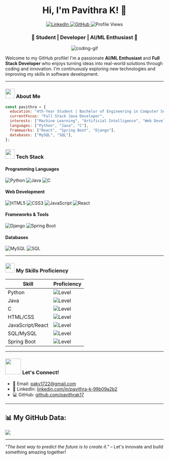 
<h1 align="center"><b>Hi, I'm Pavithra K! 👋</b></h1>

<p align="center">
  <a href="https://www.linkedin.com/in/pavithra-k-99b09a2b2">
    <img src="https://img.shields.io/badge/LinkedIn-Pavithra_K-blue?logo=linkedin&style=for-the-badge" alt="LinkedIn" />
  </a>
  <a href="https://github.com/pavithrak17">
    <img src="https://img.shields.io/badge/GitHub-pavithrak17-darkblue?logo=github&style=for-the-badge" alt="GitHub" />
  </a>
  <img src="https://komarev.com/ghpvc/?username=pavithrak17&color=green&style=flat-square" alt="Profile Views" />
</p>
<h3 align="center">🚀 Student | Developer | AI/ML Enthusiast 🌟</h3>
<p align="center">
  <img src="https://github.com/user-attachments/assets/ae256ab2-f020-4fa8-b09c-fcad0930034b"  alt="coding-gif">
</p>

Welcome to my GitHub profile! I'm a passionate **AI/ML Enthusiast** and **Full Stack Developer** who enjoys turning ideas into real-world solutions through coding and innovation. I'm continuously exploring new technologies and improving my skills in software development.

---

### <img src="https://media.giphy.com/media/WUlplcMpOCEmTGBtBW/giphy.gif" width="30"> **About Me**

```javascript
const pavithra = {
  education: "4th-Year Student | Bachelor of Engineering in Computer Science & Engineering",
  currentFocus: "Full Stack Java Developer",
  interests: ["Machine Learning", "Artificial Intelligence", "Web Development"],
  languages: ["Python", "Java", "C"],
  frameworks: ["React", "Spring Boot", "Django"],
  databases: ["MySQL", "SQL"],
};
```

### <img src="https://media.giphy.com/media/j2pOGeGYKe2xCCKwfi/giphy.gif" width="30"> **Tech Stack**

#### Programming Languages
![Python](https://img.shields.io/badge/-Python-FFD43B?style=flat-square&logo=python&logoColor=darkgreen) 
![Java](https://img.shields.io/badge/-Java-007396?style=flat-square&logo=java&logoColor=white) 
![C](https://img.shields.io/badge/-C-00599C?style=flat-square&logo=c&logoColor=white)

#### Web Development
![HTML5](https://img.shields.io/badge/-HTML5-E34F26?style=flat-square&logo=html5&logoColor=white) 
![CSS3](https://img.shields.io/badge/-CSS3-1572B6?style=flat-square&logo=css3) 
![JavaScript](https://img.shields.io/badge/-JavaScript-F7DF1E?style=flat-square&logo=javascript&logoColor=black) 
![React](https://img.shields.io/badge/-React-61DAFB?style=flat-square&logo=react&logoColor=black)

#### Frameworks & Tools
![Django](https://img.shields.io/badge/-Django-092E20?style=flat-square&logo=django)
![Spring Boot](https://img.shields.io/badge/-Spring_Boot-6DB33F?style=flat-square&logo=springboot&logoColor=white)

#### Databases
![MySQL](https://img.shields.io/badge/-MySQL-4479A1?style=flat-square&logo=mysql&logoColor=white)
![SQL](https://img.shields.io/badge/-SQL-CC2927?style=flat-square&logo=MicrosoftSQLServer&logoColor=white)

---

### <img src="https://media.giphy.com/media/fYSnHlufseco8Fh93Z/giphy.gif" width="30"> **My Skills Proficiency**
| Skill               | Proficiency                                          |
|---------------------|------------------------------------------------------|
| Python              | ![Level](https://img.shields.io/badge/Level-★★★★☆-brightgreen)  |
| Java                | ![Level](https://img.shields.io/badge/Level-★★★☆☆-yellowgreen) |
| C                   | ![Level](https://img.shields.io/badge/Level-★★★☆☆-yellow)      |
| HTML/CSS            | ![Level](https://img.shields.io/badge/Level-★★★★★-brightgreen) |
| JavaScript/React    | ![Level](https://img.shields.io/badge/Level-★★★★☆-yellowgreen) |
| SQL/MySQL           | ![Level](https://img.shields.io/badge/Level-★★★★☆-brightgreen) |
| Spring Boot         | ![Level](https://img.shields.io/badge/Level-★★★☆☆-yellowgreen) |

---

### <img src="https://media.giphy.com/media/VgCDAzcKvsR6OM0uWg/giphy.gif" width="50"> **Let's Connect!**

- 📧 Email: [pakv1722@gmail.com](mailto:pakv1722@gmail.com)
- 💼 LinkedIn: [linkedin.com/in/pavithra-k-99b09a2b2](https://www.linkedin.com/in/pavithra-k-99b09a2b2)
- 💻 GitHub: [github.com/pavithrak17](https://github.com/pavithrak17)

---

## 📊 My GitHub Data:
![](https://github-readme-streak-stats.herokuapp.com/?user=pavithrak17&theme=great-gatsby&hide_border=false)<br/>

---

*"The best way to predict the future is to create it."* – Let's innovate and build something amazing together!
